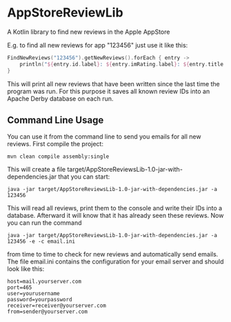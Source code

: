 # AppStoreReviewLib
A Kotlin library to find new reviews in the Apple AppStore

E.g. to find all new reviews for app "123456" just use it like this:

```Kotlin
FindNewReviews("123456").getNewReviews().forEach { entry ->
    println("${entry.id.label}: ${entry.imRating.label}: ${entry.title.label}")
}
```
This will print all new reviews that have been written since the last time the program was run. For this purpose it saves
all known review IDs into an Apache Derby database on each run.

## Command Line Usage

You can use it from the command line to send you emails for all new reviews. First compile the project:
```
mvn clean compile assembly:single
```

This will create a file target/AppStoreReviewsLib-1.0-jar-with-dependencies.jar that you can start:

```
java -jar target/AppStoreReviewsLib-1.0-jar-with-dependencies.jar -a 123456
```

This will read all reviews, print them to the console and write their IDs into a database. Afterward it will
know that it has already seen these reviews. Now you can run the command

```
java -jar target/AppStoreReviewsLib-1.0-jar-with-dependencies.jar -a 123456 -e -c email.ini
```

from time to time to check for new reviews and automatically send emails. The file email.ini contains the
configuration for your email server and should look like this:

```
host=mail.yourserver.com
port=465
user=yourusername
password=yourpassword
receiver=receiver@yourserver.com
from=sender@yourserver.com
```

